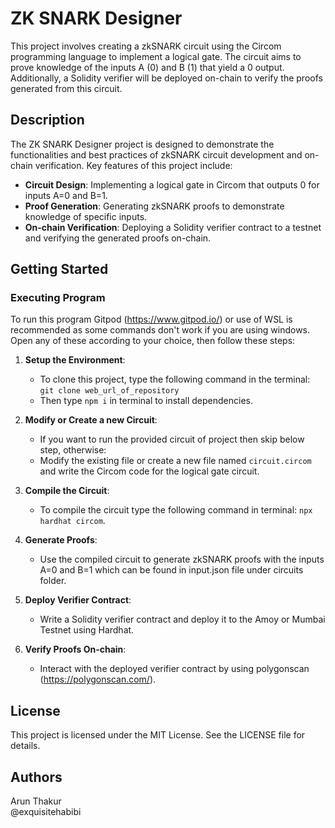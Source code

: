 # ZK SNARK Designer

This project involves creating a zkSNARK circuit using the Circom programming language to implement a logical gate. The circuit aims to prove knowledge of the inputs A (0) and B (1) that yield a 0 output. Additionally, a Solidity verifier will be deployed on-chain to verify the proofs generated from this circuit.

## Description

The ZK SNARK Designer project is designed to demonstrate the functionalities and best practices of zkSNARK circuit development and on-chain verification. Key features of this project include:

- **Circuit Design**: Implementing a logical gate in Circom that outputs 0 for inputs A=0 and B=1.
- **Proof Generation**: Generating zkSNARK proofs to demonstrate knowledge of specific inputs.
- **On-chain Verification**: Deploying a Solidity verifier contract to a testnet and verifying the generated proofs on-chain.

## Getting Started

### Executing Program

To run this program Gitpod (https://www.gitpod.io/) or use of WSL is recommended as some commands don't work if you are using windows. 
Open any of these according to your choice, then follow these steps:

1. **Setup the Environment**:
   - To clone this project, type the following command in the terminal: `git clone web_url_of_repository`
   - Then type `npm i` in terminal to install dependencies.

2. **Modify or Create a new Circuit**:
   - If you want to run the provided circuit of project then skip below step, otherwise:
   - Modify the existing file or create a new file named `circuit.circom` and write the Circom code for the logical gate circuit.
   
3. **Compile the Circuit**:
   - To compile the circuit type the following command in terminal: `npx hardhat circom`.

4. **Generate Proofs**:
   - Use the compiled circuit to generate zkSNARK proofs with the inputs A=0 and B=1 which can be found in input.json file under circuits folder.

5. **Deploy Verifier Contract**:
   - Write a Solidity verifier contract and deploy it to the Amoy or Mumbai Testnet using Hardhat.
   
6. **Verify Proofs On-chain**:
   - Interact with the deployed verifier contract by using polygonscan (https://polygonscan.com/).

## License

This project is licensed under the MIT License. See the LICENSE file for details.

## Authors

Arun Thakur  
@exquisitehabibi

